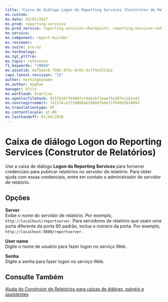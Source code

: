 ```yaml
---
title: "Caixa de diálogo Logon do Reporting Services (Construtor de Relatórios) | Microsoft Docs"
ms.custom: 
ms.date: 03/01/2017
ms.prod: reporting-services
ms.prod_service: reporting-services-sharepoint, reporting-services-native
ms.service: 
ms.component: report-builder
ms.reviewer: 
ms.suite: pro-bi
ms.technology: 
ms.tgt_pltfrm: 
ms.topic: reference
f1_keywords: "10059"
ms.assetid: daf5eec6-f9d2-475c-8c65-9cf74e5523a2
caps.latest.revision: "11"
author: markingmyname
ms.author: maghan
manager: kfile
ms.workload: Inactive
ms.openlocfilehash: 9157b167f69807cf4d4cbf7eae75e207ec2b1a42
ms.sourcegitcommit: 7e117bca721d008ab106bbfede72f649d3634993
ms.translationtype: HT
ms.contentlocale: pt-BR
ms.lasthandoff: 01/09/2018
---
```

# <a name="reporting-services-login-dialog-box-report-builder"></a>Caixa de diálogo Logon do Reporting Services (Construtor de Relatórios)
  Use a caixa de diálogo **Logon do Reporting Services** para fornecer credenciais para publicar relatórios no servidor de relatório. Para obter ajuda com essas credenciais, entre em contato o administrador do servidor de relatório.  
  
## <a name="options"></a>Opções  
 **Server**  
 Exibe o nome do servidor de relatório. Por exemplo, `http://localhost/reportserver`. Para servidores de relatório que usam uma porta diferente da porta 80 padrão, inclua o número da porta. Por exemplo, `http://localhost:8080/reportserver`.  
  
 **User name**  
 Digite o nome de usuário para fazer logon no serviço Web.  
  
 **Senha**  
 Digite a senha para fazer logon no serviço Web.  
  
## <a name="see-also"></a>Consulte Também  
 [Ajuda do Construtor de Relatórios para caixas de diálogo, painéis e assistentes](http://msdn.microsoft.com/en-us/2da24891-0b6d-4d3c-8b18-81b98752642f)  
  
  
